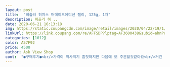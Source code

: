 ```yaml
---
layout: post 
title:  "히츨러 히치스 머메이드에디션 젤리, 125g, 1개" 
description: 히츨러 히 ..
date: 2020-06-21 16:13:18 
img: https://static.coupangcdn.com/image/retail/images/2020/04/22/19/1/2b70514b-d4b6-4fb8-bb62-90064d2da99b.jpg 
linkUrl: https://link.coupang.com/re/AFFSDP?lptag=AF3600438&subid=ahnPublicAsk&pageKey=1499589372&itemId=2575157539&vendorItemId=70567459945&traceid=V0-113-8c02fb36eeb81a82 
categories: [1012] 
color: A57F92 
price: 4500 
author: Ask View Shop 
cont:  "●구매후기●<br/>가격이 막사먹기 흠짓하지만 다음에 또 주문할것같아요<br/>거긴 육천원에 팔던데 쿠팡은 오천원에 겟<br/>궁금해서 맛볼겸 주문했는데 맛있게 금방 다먹었네요<br/>근데 여기 평보고 구매했어요^^<br/>맛없을까바 안사줬었거든요ㅠㅠ<br/>맛은 괜찮은데 ... <br/>.<br/><br/>맛있어요<br/>바그작? 색깔마다 맛이 미묘하게 다른듯한데 다 맛나네요<br/>색 별로 맛도 다르데요 아들이<br/>아들이 학교문구사에<br/>애들은 연두색이 느끼해서 맛없다는데<br/>약간 사과 마이쥬 그런맛 인듯해요<br/>양이 많진않아요 대략40개정도 되는것같아요<br/>양이 좀 적네요ㅋㅋㅋ<br/>저도 하나 먹어봤는데 맛있네요<br/>전그게 젤 맛있네요<br/>처음은 네모 자일리톨껌 씹는 그 느낌이예요<br/>파는 이 젤리 사달라고 징징<br/>표면이 반딱거리고 코딩되어있어요<br/>한개 먹고 버릴까봐... <br/><br/>" 
---
```

